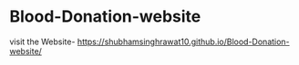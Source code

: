 # Blood-Donation-website
visit the Website- https://shubhamsinghrawat10.github.io/Blood-Donation-website/

